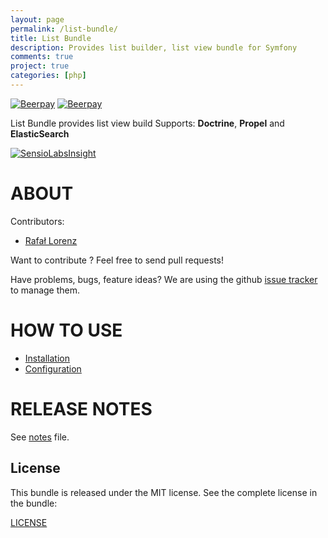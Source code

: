 ```yaml
---
layout: page
permalink: /list-bundle/
title: List Bundle
description: Provides list builder, list view bundle for Symfony
comments: true
project: true
categories: [php]
---
```


[![Beerpay](https://beerpay.io/vardius/list-bundle/badge.svg?style=beer-square)](https://beerpay.io/vardius/list-bundle)  [![Beerpay](https://beerpay.io/vardius/list-bundle/make-wish.svg?style=flat-square)](https://beerpay.io/vardius/list-bundle?focus=wish)

List Bundle provides list view build
Supports: **Doctrine**, **Propel** and **ElasticSearch**

[![SensioLabsInsight](https://insight.sensiolabs.com/projects/faea1bb4-c6ee-4be3-ab78-12e0eb19c11e/big.png)](https://insight.sensiolabs.com/projects/faea1bb4-c6ee-4be3-ab78-12e0eb19c11e)

ABOUT
==================================================
Contributors:

* [Rafał Lorenz](http://rafallorenz.com)

Want to contribute ? Feel free to send pull requests!

Have problems, bugs, feature ideas?
We are using the github [issue tracker](https://github.com/vardius/list-bundle/issues) to manage them.

HOW TO USE
==================================================

* [Installation](Resources/doc/installation.md)
* [Configuration](Resources/doc/configuration.md)

RELEASE NOTES
==================================================
See [notes](Resources/doc/notes.md) file.

License
-------

This bundle is released under the MIT license. See the complete license in the bundle:

[LICENSE](LICENSE)